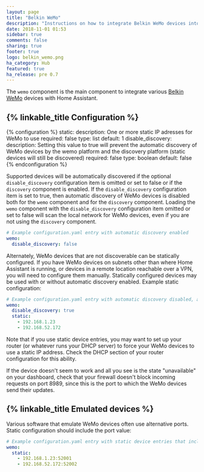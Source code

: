 ```yaml
---
layout: page
title: "Belkin WeMo"
description: "Instructions on how to integrate Belkin WeMo devices into Home Assistant."
date: 2018-11-01 01:53
sidebar: true
comments: false
sharing: true
footer: true
logo: belkin_wemo.png
ha_category: Hub
featured: true
ha_release: pre 0.7
---
```


The `wemo` component is the main component to integrate various [Belkin WeMo](http://www.belkin.com/us/Products/home-automation/c/wemo-home-automation/) devices with Home Assistant.

## {% linkable_title Configuration %}

{% configuration %}
  static:
    description: One or more static IP adresses for WeMo to use
    required: false
    type: list
    default: 1
  disable_discovery:
    description: Setting this value to true will prevent the automatic discovery of WeMo devices by the wemo platform and the discovery platform (static devices will still be discovered)
    required: false
    type: boolean
    default: false
{% endconfiguration %}

Supported devices will be automatically discovered if the optional `disable_discovery` configuration item is omitted or set to false or if the `discovery` component is enabled. If the `disable_discovery` configuration item is set to true, then automatic discovery of WeMo devices is disabled both for the `wemo` component and for the `discovery` component. Loading the `wemo` component with the `disable_discovery` configuration item omitted or set to false will scan the local network for WeMo devices, even if you are not using the `discovery` component.

```yaml
# Example configuration.yaml entry with automatic discovery enabled
wemo:
  disable_discovery: false
```

Alternately, WeMo devices that are not discoverable can be statically configured. If you have WeMo devices on subnets other than where Home Assistant is running, or devices in a remote location reachable over a VPN, you will need to configure them manually. Statically configured devices may be used with or without automatic discovery enabled. Example static configuration:

```yaml
# Example configuration.yaml entry with automatic discovery disabled, and 2 statically configured devices
wemo:
  disable_discovery: true
  static:
    - 192.168.1.23
    - 192.168.52.172
```

Note that if you use static device entries, you may want to set up your router (or whatever runs your DHCP server) to force your WeMo devices to use a static IP address. Check the DHCP section of your router configuration for this ability.

If the device doesn't seem to work and all you see is the state "unavailable" on your dashboard, check that your firewall doesn't block incoming requests on port 8989, since this is the port to which the WeMo devices send their updates.

## {% linkable_title Emulated devices %}

Various software that emulate WeMo devices often use alternative ports. Static configuration should include the port value:

```yaml
# Example configuration.yaml entry with static device entries that include non-standard port numbers
wemo:
  static:
    - 192.168.1.23:52001
    - 192.168.52.172:52002
```
